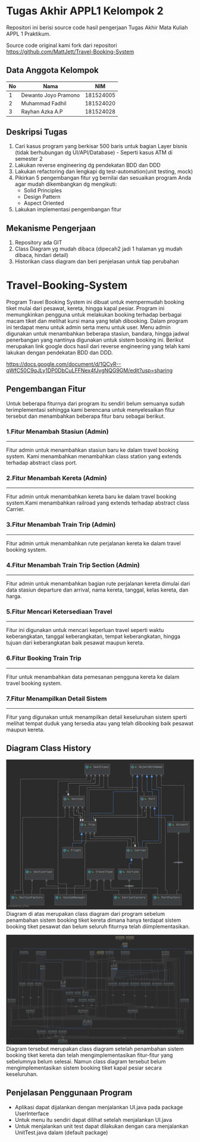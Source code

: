 # Tugas Akhir APPL1 Kelompok 2
Repositori ini berisi source code hasil pengerjaan Tugas Akhir Mata Kuliah APPL 1 Praktikum.

Source code original kami fork dari repositori https://github.com/MattJett/Travel-Booking-System

## Data Anggota Kelompok

No | Nama | NIM
------------ | ------------- | -------------
1 | Dewanto Joyo Pramono | 181524005
2 | Muhammad Fadhil | 181524020
3 | Rayhan Azka A.P | 181524028

## Deskripsi Tugas
1. Cari kasus program yang berkisar 500 baris untuk bagian Layer bisnis (tidak berhubungan dg UI/API/Database) - Seperti kasus ATM di semester 2
2. Lakukan reverse engineering dg pendekatan BDD dan DDD
3. Lakukan refactoring dan lengkapi dg test-automation(unit testing, mock)
4. Pikirkan 5 pengembangan fitur yg bernilai dan sesuaikan program Anda agar mudah dikembangkan dg mengikuti: 
    - Solid Principles
    - Design Pattern
    - Aspect Oriented
5. Lakukan implementasi pengembangan fitur

## Mekanisme Pengerjaan
1. Repository ada GIT
2. Class Diagram yg mudah dibaca (dipecah2 jadi 1 halaman yg mudah dibaca, hindari detail)
3. Historikan class diagram dan beri penjelasan untuk tiap perubahan

# Travel-Booking-System
Program Travel Booking System ini dibuat untuk mempermudah booking tiket mulai dari pesawat, kereta, hingga kapal pesiar. Program ini memungkinkan pengguna untuk melakukan booking terhadap berbagai macam tiket dan melihat kursi mana yang telah dibooking. Dalam program ini terdapat menu untuk admin serta menu untuk user. Menu admin digunakan untuk menambahkan beberapa stasiun, bandara, hingga jadwal penerbangan yang nantinya digunakan untuk sistem booking ini. Berikut merupakan link google docs hasil dari reverse engineering yang telah kami lakukan dengan pendekatan BDD dan DDD.

https://docs.google.com/document/d/1QCvR--qWfC50C9qJLy1DP0DbCuLFFNex4fJvgNQG9GM/edit?usp=sharing

## Pengembangan Fitur
Untuk beberapa fiturnya dari program itu sendiri belum semuanya sudah terimplementasi sehingga kami berencana untuk menyelesaikan fitur tersebut dan menambahkan beberapa fitur baru sebagai berikut.
### 1.Fitur Menambah Stasiun (Admin)
-----------
Fitur admin untuk menambahkan stasiun baru ke dalam travel booking system. Kami menambahkan menambahkan class station yang extends terhadap abstract class port.
### 2.Fitur Menambah Kereta (Admin)
-----------
Fitur admin untuk menambahkan kereta baru ke dalam travel booking system.Kami menambahkan railroad yang extends terhadap abstract class Carrier.
### 3.Fitur Menambah Train Trip (Admin)
-----------
Fitur admin untuk menambahkan rute perjalanan kereta ke dalam travel booking system.
### 4.Fitur Menambah Train Trip Section (Admin)
-----------
Fitur admin untuk menambahkan bagian rute perjalanan kereta dimulai dari data stasiun departure dan arrival, nama kereta, tanggal, kelas kereta, dan harga.  
### 5.Fitur Mencari Ketersediaan Travel
-----------
Fitur ini digunakan untuk mencari keperluan travel seperti waktu keberangkatan, tanggal keberangkatan, tempat keberangkatan, hingga tujuan dari keberangkatan baik pesawat maupun kereta. 
### 6.Fitur Booking Train Trip
-----------
Fitur untuk menambahkan data pemesanan pengguna kereta ke dalam travel booking system. 
### 7.Fitur Menampilkan Detail Sistem
-----------
Fitur yang digunakan untuk menampilkan detail keseluruhan sistem sperti melihat tempat duduk yang tersedia atau yang telah dibooking baik pesawat maupun kereta. 

## Diagram Class History
![ClassDiagram1](https://github.com/RayhanAnandhias/Kel2-TugasAkhirAPPL1/blob/master/classDiagram1.jpg?raw=true)
Diagram di atas merupakan class diagram dari program sebelum penambahan sistem booking tiket kereta dimana hanya terdapat sistem booking tiket pesawat dan belum seluruh fiturnya telah diimplementasikan.

![ClassDiagram2](https://github.com/RayhanAnandhias/Kel2-TugasAkhirAPPL1/blob/master/FixUML.jpg?raw=true)
Diagram tersebut merupakan class diagram setelah penambahan sistem booking tiket kereta dan telah mengimplementasikan fitur-fitur yang sebelumnya belum selesai. Namun class diagram tersebut belum mengimplementasikan sistem booking tiket kapal pesiar secara keseluruhan.

Penjelasan Penggunaan Program
----------
* Aplikasi dapat dijalankan dengan menjalankan UI.java pada package UserInterface
* Untuk menu itu sendiri dapat dilihat setelah menjalankan UI.java
* Untuk menjalankan unit test dapat dilakukan dengan cara menjalankan UnitTest.java dalam (default package)

